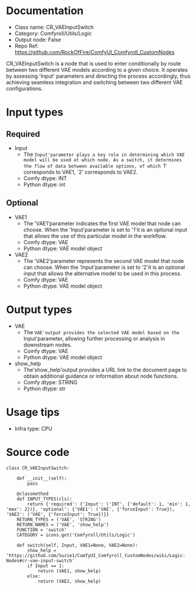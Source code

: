 # Documentation
- Class name: CR_VAEInputSwitch
- Category: Comfyroll/Utils/Logic
- Output node: False
- Repo Ref: https://github.com/RockOfFire/ComfyUI_Comfyroll_CustomNodes

CR_VAEInputSwitch is a node that is used to enter conditionally by route between two different VAE models according to a given choice. It operates by assessing 'Input' parameters and directing the process accordingly, thus achieving seamless integration and switching between two different VAE configurations.

# Input types
## Required
- Input
    - The `Input'parameter plays a key role in determining which VAE model will be used at which node. As a switch, it determines the flow of data between available options, of which `1' corresponds to VAE1, `2' corresponds to VAE2.
    - Comfy dtype: INT
    - Python dtype: int
## Optional
- VAE1
    - The 'VAE1'parameter indicates the first VAE model that node can choose. When the 'Input'parameter is set to '1'it is an optional input that allows the use of this particular model in the workflow.
    - Comfy dtype: VAE
    - Python dtype: VAE model object
- VAE2
    - The 'VAE2'parameter represents the second VAE model that node can choose. When the 'Input'parameter is set to '2'it is an optional input that allows the alternative model to be used in this process.
    - Comfy dtype: VAE
    - Python dtype: VAE model object

# Output types
- VAE
    - The `VAE'output provides the selected VAE model based on the `Input'parameter, allowing further processing or analysis in downstream nodes.
    - Comfy dtype: VAE
    - Python dtype: VAE model object
- show_help
    - The'show_help'output provides a URL link to the document page to obtain additional guidance or information about node functions.
    - Comfy dtype: STRING
    - Python dtype: str

# Usage tips
- Infra type: CPU

# Source code
```
class CR_VAEInputSwitch:

    def __init__(self):
        pass

    @classmethod
    def INPUT_TYPES(cls):
        return {'required': {'Input': ('INT', {'default': 1, 'min': 1, 'max': 2})}, 'optional': {'VAE1': ('VAE', {'forceInput': True}), 'VAE2': ('VAE', {'forceInput': True})}}
    RETURN_TYPES = ('VAE', 'STRING')
    RETURN_NAMES = ('VAE', 'show_help')
    FUNCTION = 'switch'
    CATEGORY = icons.get('Comfyroll/Utils/Logic')

    def switch(self, Input, VAE1=None, VAE2=None):
        show_help = 'https://github.com/Suzie1/ComfyUI_Comfyroll_CustomNodes/wiki/Logic-Nodes#cr-vae-input-switch'
        if Input == 1:
            return (VAE1, show_help)
        else:
            return (VAE2, show_help)
```